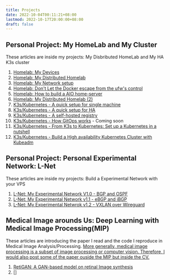 ```yaml
---
title: Projects
date: 2022-10-04T00:11:21+08:00
lastmod: 2022-10-17T20:00:00+08:00
draft: false
---
```


## Personal Project: My HomeLab and My Cluster

These articles  are inside my projects: My Disbributed HomeLab and My HA K3s cluster 

1. [Homelab: My Devices](/post/my-homelab-1)
2. [Homelab: My Distributed Homelab](/post/my-homelab-2)
3. [Homelab: My Network setup](/post/my-homelab-3)
4. [Homelab: Don't Let the Docker escape from the ufw's control](/post/my-home-lab-4)
5. [Homelab: How to build a AIO home-server](/post/my-homelab-5)
6. [Homelab: My Distributed Homelab (2)](/post/my-homelab-6)
7. [K3s/Kubernetes - A quick setup for single machine](/post/k3s-setup-1)
8. [K3s/Kubernetes - A quick setup for HA](/post/k3s-setup-2)
9. [K3s/Kubernetes - A self-hosted registry](/post/k3s-setup-extra-1)
10. [K3s/Kubernetes - How GitOps works](/post/k3s-setup-3) - Coming soon
11. [K3s/Kubernetes - From K3s to Kubernetes: Set up a Kubernetes in a nutshell](/post/k8s-setup-1)
12. [K3s/Kubernetes - Build a High availability Kubernetes Cluster with Kubeadm](/post/k8s-setup-2)

## Personal Project: Personal Experimental Network: L-Net

These articles are inside my projects: Build a Experimental Network with your VPS

1. [L-Net: My Experimental Network V1.0 - BGP and OSPF](/post/lnet-1)
2. [L-Net: My Experimental Network v1.1 - eBGP and iBGP](/post/lnet-2)
3. [L-Net: My Experimental Netwrok v1.2 - VXLAN over Wireguard](/post/lnet-3)

## Medical Image arounds Us: Deep Learning with Medical Image Processing(MIP)

These articles are introducing the paper I read and the code I reproduce in Medical Image Analysis/Processing. <u>More generally, medical image processing is a subset of image processing or computer vision. Therefore, I would also post some of the paper ouside the MIP but inside the CV.</u>

1. [RetiGAN: A GAN-based model on retinal Image synthesis](/post/MedCV-retigan-1)
2. []
